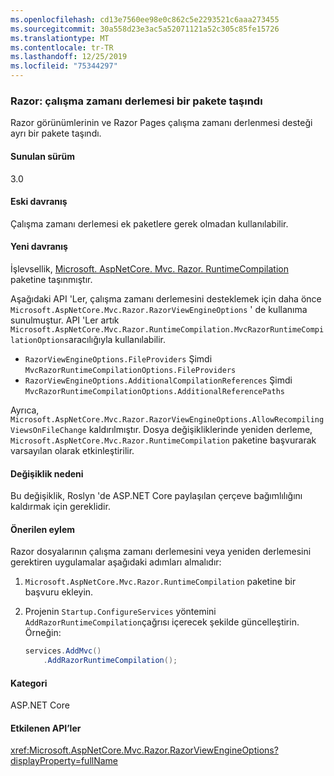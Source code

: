 ```yaml
---
ms.openlocfilehash: cd13e7560ee98e0c862c5e2293521c6aaa273455
ms.sourcegitcommit: 30a558d23e3ac5a52071121a52c305c85fe15726
ms.translationtype: MT
ms.contentlocale: tr-TR
ms.lasthandoff: 12/25/2019
ms.locfileid: "75344297"
---
```

### <a name="razor-runtime-compilation-moved-to-a-package"></a>Razor: çalışma zamanı derlemesi bir pakete taşındı

Razor görünümlerinin ve Razor Pages çalışma zamanı derlenmesi desteği ayrı bir pakete taşındı.

#### <a name="version-introduced"></a>Sunulan sürüm

3.0

#### <a name="old-behavior"></a>Eski davranış

Çalışma zamanı derlemesi ek paketlere gerek olmadan kullanılabilir.

#### <a name="new-behavior"></a>Yeni davranış

İşlevsellik, [Microsoft. AspNetCore. Mvc. Razor. RuntimeCompilation](https://www.nuget.org/packages/Microsoft.AspNetCore.Mvc.Razor.RuntimeCompilation/) paketine taşınmıştır.

Aşağıdaki API 'Ler, çalışma zamanı derlemesini desteklemek için daha önce `Microsoft.AspNetCore.Mvc.Razor.RazorViewEngineOptions` ' de kullanıma sunulmuştur. API 'Ler artık `Microsoft.AspNetCore.Mvc.Razor.RuntimeCompilation.MvcRazorRuntimeCompilationOptions`aracılığıyla kullanılabilir.

- `RazorViewEngineOptions.FileProviders` Şimdi `MvcRazorRuntimeCompilationOptions.FileProviders`
- `RazorViewEngineOptions.AdditionalCompilationReferences` Şimdi `MvcRazorRuntimeCompilationOptions.AdditionalReferencePaths`

Ayrıca, `Microsoft.AspNetCore.Mvc.Razor.RazorViewEngineOptions.AllowRecompilingViewsOnFileChange` kaldırılmıştır. Dosya değişikliklerinde yeniden derleme, `Microsoft.AspNetCore.Mvc.Razor.RuntimeCompilation` paketine başvurarak varsayılan olarak etkinleştirilir.

#### <a name="reason-for-change"></a>Değişiklik nedeni

Bu değişiklik, Roslyn 'de ASP.NET Core paylaşılan çerçeve bağımlılığını kaldırmak için gereklidir.

#### <a name="recommended-action"></a>Önerilen eylem

Razor dosyalarının çalışma zamanı derlemesini veya yeniden derlemesini gerektiren uygulamalar aşağıdaki adımları almalıdır:

1. `Microsoft.AspNetCore.Mvc.Razor.RuntimeCompilation` paketine bir başvuru ekleyin.
1. Projenin `Startup.ConfigureServices` yöntemini `AddRazorRuntimeCompilation`çağrısı içerecek şekilde güncelleştirin. Örneğin:

    ```csharp
    services.AddMvc()
        .AddRazorRuntimeCompilation();
    ```

#### <a name="category"></a>Kategori

ASP.NET Core

#### <a name="affected-apis"></a>Etkilenen API’ler

<xref:Microsoft.AspNetCore.Mvc.Razor.RazorViewEngineOptions?displayProperty=fullName>

<!--

#### Affected APIs

`T:Microsoft.AspNetCore.Mvc.Razor.RazorViewEngineOptions`

-->
